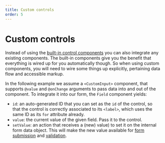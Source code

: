 ```yaml
---
title: Custom controls
order: 5
---
```


# Custom controls

Instead of using the [built-in control components](../controls.md) you can also integrate any existing components. The built-in components give you the benefit that everything is wired up for you automatically though. So when using custom components, you will need to wire some things up explicitly, pertaining data flow and accessible markup.

In the following example we assume a `<CustomInput>` component, that supports `@value` and `@onChange` arguments to pass data into and out of the component. To integrate it into our form, the `Field` component yields:

- `id`: an auto-generated ID that you can set as the `id` of the control, so that the control is correctly associated to its `<label>`, which uses the same ID as its `for` attribute already.
- `value`: the current value of the given field. Pass it to the control.
- `setValue`: an action that receives a (new) value) to set it on the internal form data object. This will make the new value available for [form submission](../data/index.md) and [validation](../../validation/index.md).
